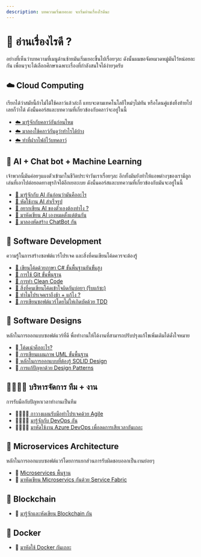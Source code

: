 ```yaml
---
description: บทความเริ่มเยอะละ จะเริ่มอ่านเรื่องไรดีนะ
---
```


# 🤔 อ่านเรื่องไรดี ?

อย่างที่เห็นว่าบทความที่เมนูด้านซ้ายมันเริ่มเยอะขึ้นไปเรื่อยๆละ ดังนั้นผมขอจัดหมวดหมู่มันไว้หน่อยละกัน เพื่อนๆจะได้เลือกศึกษาเฉพาะเรื่องที่กำลังสนใจได้ง่ายๆครับ

## ☁️ Cloud Computing

เรียกได้ว่าสมัยนี้ถ้าไม่ได้ใช้คลาว์แล้วล่ะก็ แทบจะตามเทคโนโลยีใหม่ๆไม่ทัน หรือโดนคู่แข่งทิ้งท้ายไปเลยก็ว่าได้ ดังนั้นคอร์สและบทความที่เกี่ยวข้องกับคลาว์จะอยู่ในนี้

* [☁️ มารู้จักกับคลาว์กันก่อนไหม](https://saladpuk.gitbook.io/learn/basic/cloud101)
* [☁️ มาลองใช้คลาว์กันดูว่าทำไรได้บ้าง](https://saladpuk.gitbook.io/learn/cloud/azure101)
* [☁️ ทำที่ฝากไฟล์ไว้บทคลาว์](https://saladpuk.gitbook.io/learn/cloud/azure-storage)

## 🤖 AI + Chat bot + Machine Learning

 เจ้าพวกนี้มันค่อยๆแผงตัวเข้ามาในชีวิตประจำวันเราเรื่อยๆละ อีกทั้งมันยังทำให้แอพต่างๆของเรามีลูกเล่นที่เอาไปต่อยอดทางธุรกิจได้อีกเยอะเบย ดังนั้นคอร์สและบทความที่เกี่ยวข้องกับมันจะอยู่ในนี้

* [🤖 มารู้จักกับ AI กันก่อนว่ามันคืออะไร](https://saladpuk.gitbook.io/learn/basic/ai)
* [🤖 หัดใช้งาน AI สำเร็จรูป](https://saladpuk.gitbook.io/learn/cloud/azure-cognitive-services)
* [🤖 อยากเขียน AI ของตัวเองต้องทำไง ?](https://saladpuk.gitbook.io/learn/basic/data-scientist)
* [🤖 มาหัดเขียน AI เองหมดตั้งแต่ต้นกัน](https://saladpuk.gitbook.io/learn/cloud/machine-learning-studio)
* [🤖 มาลองหัดสร้าง ChatBot กัน](https://saladpuk.gitbook.io/learn/cloud/azure-bot-service)

## 📝 Software Development

ความรู้ในการสร้างซอฟต์แวร์โปรเจค และสิ่งที่คนเขียนโค้ดควรจะต้องรู้

* [📝 เขียนโค้ดด้วยภาษา C\# ขั้นพื้นฐานยันขั้นสูง](https://saladpuk.gitbook.io/learn/beginner-1/csharp101)
* [📝 การใช้ Git ขั้นพื้นฐาน](https://saladpuk.gitbook.io/learn/basic/git)
* [📝 การทำ Clean Code](https://saladpuk.gitbook.io/learn/basic/clean-code)
* [📝 สิ่งที่คนเขียนโค้ดเข้าใจผิดกันบ่อยๆ \(รีบแก้ซะ\)](https://saladpuk.gitbook.io/learn/basic/mist)
* [📝 ทำไมโปรเจคเราถึงช้า + แก้ไง ?](https://saladpuk.gitbook.io/learn/basic/bottlenecks)
* [📝 การเขียนซอฟต์แวร์โดยไม่ให่เกิดบัคด้วย TDD](https://saladpuk.gitbook.io/learn/software-testing/tdd101)

## 📐 Software Designs

หลักในการออกแบบซอฟต์แวร์ที่ดี พื่อทำงานให้ได้งานที่สามารถปรับปรุงแก้ไขเพิ่มเติมได้ดั่งใจหมาย

* 📐[ โค้ดเน่าคืออะไร?](https://saladpuk.gitbook.io/learn/basic/code-smells)
* 📐[ การเขียนแผนภาพ UML ขั้นพื้นฐาน](https://saladpuk.gitbook.io/learn/basic/uml)
* 📐[ หลักในการออกแบบที่ต้องรู้ SOLID Design](https://saladpuk.gitbook.io/learn/basic/solid)
* 📐[ การแก้ปัญหาด้วย Design Patterns](https://saladpuk.gitbook.io/learn/software-design/designpatterns)

## 👨‍👩‍👦‍👦 บริหารจัดการ ทีม + งาน

การรับมือกับปัญหาเวลาทำงานเป็นทีม

* 👨‍👩‍👦‍👦[ กาวางแผนรับมือทำโปรเจคด้วย Agile ](https://saladpuk.gitbook.io/learn/basic/agile-methodology)
* 👨‍👩‍👦‍👦 [มารู้จักกับ DevOps กัน](https://saladpuk.gitbook.io/learn/basic/devops)
* 👨‍👩‍👦‍👦 [มาหัดใช้งาน Azure DevOps เพื่อลดการเสียเวลากันเถอะ](https://saladpuk.gitbook.io/learn/cloud/azure-devops)

## 🚀 Microservices Architecture

หลักในการออกแบบซอฟต์แวร์โดยการแยกส่วนการรับผิดชอบออกเป็นงานย่อยๆ

* 🚀 [Microservices พื้นฐาน](https://saladpuk.gitbook.io/learn/basic/microservices)
* 🚀 [มาหัดเขียน Microservics กันด้วย Service Fabric](https://saladpuk.gitbook.io/learn/cloud/azure-service-fabric)

## 🔗 Blockchain

* 🔗 [มารู้จักและหัดเขียน Blockchain กัน](https://saladpuk.gitbook.io/learn/cloud/blockchain)

## 🐳 Docker

* 🐳 [มาหัดใช้ Docker กันเถอะ](https://saladpuk.gitbook.io/learn/basic/docker)

